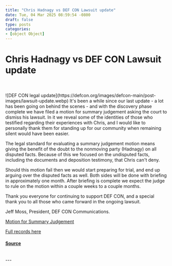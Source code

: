 ```yaml
---
title: "Chris Hadnagy vs DEF CON Lawsuit update"
date: Tue, 04 Mar 2025 08:59:54 -0800
draft: false
type: posts
categories: 
- [object Object]
---
```

# Chris Hadnagy vs DEF CON Lawsuit update

<br/>

<br/>
![DEF CON legal update](https://defcon.org/images/defcon-main/post-images/lawsuit-update.webp)  
It's been a while since our last update - a lot has been going on behind the scenes - and with the discovery phase complete we have filed a motion for summary judgement asking the court to dismiss his lawsuit. In it we reveal some of the identities of those who testified regarding their experiences with Chris, and I would like to personally thank them for standing up for our community when remaining silent would have been easier.  

The legal standard for evaluating a summary judgement motion means giving the benefit of the doubt to the nonmoving party (Hadnagy) on all disputed facts. Because of this we focused on the undisputed facts, including the documents and deposition testimony, that Chris can't deny.

Should this motion fail then we would start preparing for trial, and end up arguing over the disputed facts as well. Both sides will be done with briefing in approximately one month. After briefing is complete we expect the judge to rule on the motion within a couple weeks to a couple months.

Thank you everyone for continuing to support DEF CON, and a special thank you to all those who came forward in the ongoing lawsuit.

Jeff Moss, President, DEF CON Communications.

[Motion for Summary Judgement](https://storage.courtlistener.com/recap/gov.uscourts.wawd.329575/gov.uscourts.wawd.329575.84.0.pdf)

[Full records here](https://www.courtlistener.com/docket/68094183/hadnagy-v-moss/)

#### [Source](https://storage.courtlistener.com/recap/gov.uscourts.wawd.329575/gov.uscourts.wawd.329575.84.0.pdf)

<br/>
---
